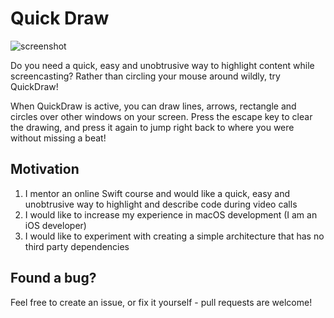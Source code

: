 # Quick Draw

![screenshot](https://raw.githubusercontent.com/Jugale/quickdraw/master/AppStore/Screenshot%201.png)

Do you need a quick, easy and unobtrusive way to highlight content while screencasting?
Rather than circling your mouse around wildly, try QuickDraw!

When QuickDraw is active, you can draw lines, arrows, rectangle and circles over other windows on your screen. Press the escape key to clear the drawing, and press it again to jump right back to where you were without missing a beat!

## Motivation
1. I  mentor an online Swift course and would like a quick, easy and unobtrusive way to highlight and describe code during video calls
2. I would like to increase my experience in macOS development (I am an iOS developer)
3. I would like to experiment with creating a simple architecture that has no third party dependencies

## Found a bug?
Feel free to create an issue, or fix it yourself - pull requests are welcome!
